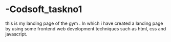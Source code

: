 # -Codsoft_taskno1
this is my landing page of the gym . In which i have created a landing page by using some frontend web development techniques such as html, css and javascript.

